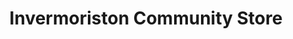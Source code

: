 ---
title: "Invermoriston Community Store"
url: /invermoriston/invermoriston-community-store/
shop: Lebensmittel
---